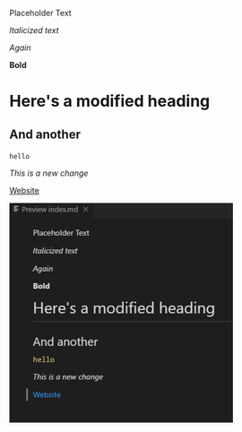 Placeholder Text

*Italicized text*

_Again_

**Bold**

# Here's a modified heading

## And another

`hello`

_This is a new change_

[Website](https://aap127.github.io/cse15l-lab-reports/)

![Image](file.PNG)